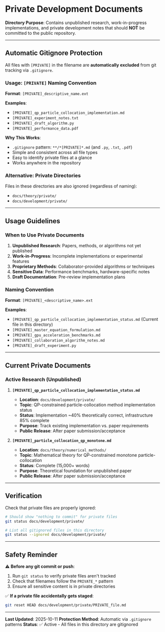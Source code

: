 # Private Development Documents

**Directory Purpose**: Contains unpublished research, work-in-progress implementations, and private development notes that should **NOT** be committed to the public repository.

---

## Automatic Gitignore Protection

All files with `[PRIVATE]` in the filename are **automatically excluded** from git tracking via `.gitignore`.

### Usage: `[PRIVATE]` Naming Convention

**Format**: `[PRIVATE]_descriptive_name.ext`

**Examples**:
- `[PRIVATE]_qp_particle_collocation_implementation.md`
- `[PRIVATE]_experiment_notes.txt`
- `[PRIVATE]_draft_algorithm.py`
- `[PRIVATE]_performance_data.pdf`

**Why This Works**:
- `.gitignore` pattern: `**/*[PRIVATE]*.md` (and `.py`, `.txt`, `.pdf`)
- Simple and consistent across all file types
- Easy to identify private files at a glance
- Works anywhere in the repository

### Alternative: Private Directories
Files in these directories are also ignored (regardless of naming):
- `docs/theory/private/`
- `docs/development/private/`

---

## Usage Guidelines

### When to Use Private Documents

1. **Unpublished Research**: Papers, methods, or algorithms not yet published
2. **Work-in-Progress**: Incomplete implementations or experimental features
3. **Proprietary Methods**: Collaborator-provided algorithms or techniques
4. **Sensitive Data**: Performance benchmarks, hardware-specific notes
5. **Draft Documentation**: Pre-review implementation plans

### Naming Convention

**Format**: `[PRIVATE]_<descriptive_name>.ext`

**Examples**:
- `[PRIVATE]_qp_particle_collocation_implementation_status.md` (Current file in this directory)
- `[PRIVATE]_master_equation_formulation.md`
- `[PRIVATE]_gpu_acceleration_benchmarks.md`
- `[PRIVATE]_collaboration_algorithm_notes.md`
- `[PRIVATE]_draft_experiment.py`

---

## Current Private Documents

### Active Research (Unpublished)

1. **`[PRIVATE]_qp_particle_collocation_implementation_status.md`**
   - **Location**: `docs/development/private/`
   - **Topic**: QP-constrained particle-collocation method implementation status
   - **Status**: Implementation ~40% theoretically correct, infrastructure 85% complete
   - **Purpose**: Track existing implementation vs. paper requirements
   - **Public Release**: After paper submission/acceptance

2. **`[PRIVATE]_particle_collocation_qp_monotone.md`**
   - **Location**: `docs/theory/numerical_methods/`
   - **Topic**: Mathematical theory for QP-constrained monotone particle-collocation
   - **Status**: Complete (15,000+ words)
   - **Purpose**: Theoretical foundation for unpublished paper
   - **Public Release**: After paper submission/acceptance

---

## Verification

Check that private files are properly ignored:
```bash
# Should show "nothing to commit" for private files
git status docs/development/private/

# List all gitignored files in this directory
git status --ignored docs/development/private/
```

---

## Safety Reminder

⚠️ **Before any git commit or push**:
1. Run `git status` to verify private files aren't tracked
2. Check that filenames follow the `PRIVATE_*` pattern
3. Ensure all sensitive content is in private directories

✅ **If a private file accidentally gets staged**:
```bash
git reset HEAD docs/development/private/PRIVATE_file.md
```

---

**Last Updated**: 2025-10-11
**Protection Method**: Automatic via `.gitignore` patterns
**Status**: ✅ Active - All files in this directory are gitignored
